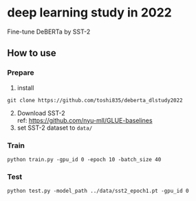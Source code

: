 # deep learning study in 2022

Fine-tune DeBERTa by SST-2

## How to use
### Prepare
1. install
```
git clone https://github.com/toshi835/deberta_dlstudy2022
```
2. Download SST-2  
ref: https://github.com/nyu-mll/GLUE-baselines
3. set SST-2 dataset to `data/`

### Train
```
python train.py -gpu_id 0 -epoch 10 -batch_size 40
```
### Test
```
python test.py -model_path ../data/sst2_epoch1.pt -gpu_id 0
```
